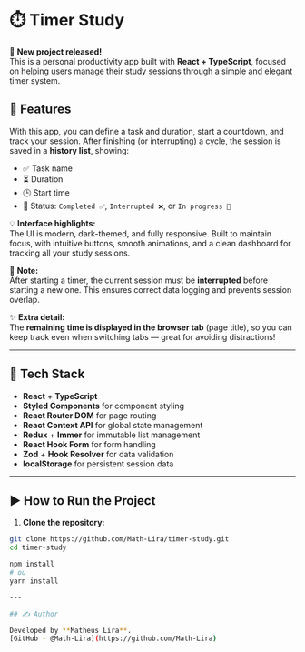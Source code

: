 # ⏱️ Timer Study

🚀 **New project released!**  
This is a personal productivity app built with **React + TypeScript**, focused on helping users manage their study sessions through a simple and elegant timer system.

## 🧩 Features

With this app, you can define a task and duration, start a countdown, and track your session. After finishing (or interrupting) a cycle, the session is saved in a **history list**, showing:
- ✅ Task name
- ⏳ Duration
- 🕒 Start time
- 📌 Status: `Completed ✅`, `Interrupted ❌`, or `In progress 🔄`

💡 **Interface highlights:**  
The UI is modern, dark-themed, and fully responsive. Built to maintain focus, with intuitive buttons, smooth animations, and a clean dashboard for tracking all your study sessions.

🔁 **Note:**  
After starting a timer, the current session must be **interrupted** before starting a new one. This ensures correct data logging and prevents session overlap.

✨ **Extra detail:**  
The **remaining time is displayed in the browser tab** (page title), so you can keep track even when switching tabs — great for avoiding distractions!

---

## 🧠 Tech Stack

- **React** + **TypeScript**
- **Styled Components** for component styling
- **React Router DOM** for page routing
- **React Context API** for global state management
- **Redux** + **Immer** for immutable list management
- **React Hook Form** for form handling
- **Zod** + **Hook Resolver** for data validation
- **localStorage** for persistent session data

---

## ▶️ How to Run the Project

1. **Clone the repository:**


```bash
git clone https://github.com/Math-Lira/timer-study.git
cd timer-study

npm install
# ou
yarn install

---

## ✍️ Author

Developed by **Matheus Lira**.  
[GitHub - @Math-Lira](https://github.com/Math-Lira)
